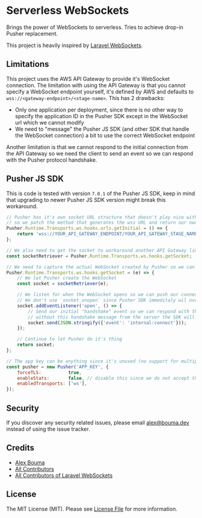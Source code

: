 # Serverless WebSockets

Brings the power of WebSockets to serverless. Tries to achieve drop-in Pusher replacement.

This project is heavily inspired by [Laravel WebSockets](https://github.com/beyondcode/laravel-websockets).

## Limitations

This project uses the AWS API Gateway to provide it's WebSocket connection. The limitation with using the API Gateway is that you cannot specify a WebSocket endpoint yourself, it's defined by AWS and defaults to `wss://<gateway-endpoint>/<stage-name>`. This has 2 drawbacks:

- Only one application per deployment, since there is no other way to specify the application ID in the Pusher SDK except in the WebSocket url which we cannot modify
- We need to "message" the Pusher JS SDK (and other SDK that handle the WebSocket connection) a bit to use the correct WebSocket endpoint

Another limitation is that we cannot respond to the initial connection from the API Gateway so we need the client to send an event so we can respond with the Pusher protocol handshake.

## Pusher JS SDK

This is code is tested with version `7.0.1` of the Pusher JS SDK, keep in mind that upgrading to newer Pusher JS SDK version might break this workaround.

```js
// Pusher has it's own socket URL structure that doesn't play nice with API Gateway
// so we patch the method that generates the wss URL and return our own WebSocket URL
Pusher.Runtime.Transports.ws.hooks.urls.getInitial = () => {
    return 'wss://YOUR_API_GATEWAY_ENDPOINT/YOUR_API_GATEWAY_STAGE_NAME';
};

// We also need to get the socket to workaround another API Gateway limitation
const socketRetriever = Pusher.Runtime.Transports.ws.hooks.getSocket;

// We need to capture the actual WebSocket created by Pusher so we can send an initital message
Pusher.Runtime.Transports.ws.hooks.getSocket = (e) => {
    // We let Pusher create the WebSocket
    const socket = socketRetriever(e);

    // We listen for when the WebSocket opens so we can push our connect message
    // We don't use `socket.onopen` since Pusher SDK immeditaly wil overwrite it
    socket.addEventListener('open', () => {
        // Send our initial "handshake" event so we can respond with the Pusher handshake message
        // without this handshake message from the server the SDK will timeout the connection and reconnect
        socket.send(JSON.stringify({'event': 'internal:connect'}));
    });

    // Continue to let Pusher do it's thing
    return socket;
};

// The app key can be anything since it's unused (no support for multiple apps per deployment)
const pusher = new Pusher('APP_KEY', {
    forceTLS:          true,
    enableStats:       false, // disable this since we do not accept the stats being sent
    enabledTransports: ['ws'],
});
```

## Security

If you discover any security related issues, please email alex@bouma.dev instead of using the issue tracker.

## Credits

- [Alex Bouma](https://github.com/stayallive)
- [All Contributors](../../contributors)
- [All Contributors of Laravel WebSockets](https://github.com/beyondcode/laravel-websockets)

## License

The MIT License (MIT). Please see [License File](LICENSE.md) for more information.

